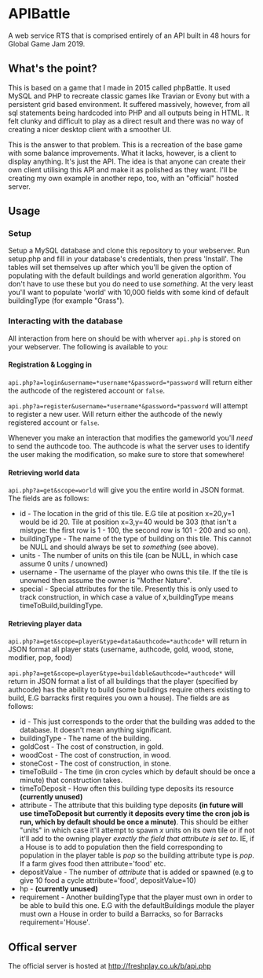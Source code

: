 # APIBattle
A web service RTS that is comprised entirely of an API built in 48 hours for Global Game Jam 2019.

## What's the point?
This is based on a game that I made in 2015 called phpBattle. It used MySQL and PHP to recreate classic games like Travian or Evony but with a persistent grid based environment. It suffered massively, however, from all sql statements being hardcoded into PHP and all outputs being in HTML. It felt clunky and difficult to play as a direct result and there was no way of creating a nicer desktop client with a smoother UI.

This is the answer to that problem. This is a recreation of the base game with some balance improvements. What it lacks, however, is a client to display anything. It's just the API. The idea is that anyone can create their own client utilising this API and make it as polished as they want. I'll be creating my own example in another repo, too, with an "official" hosted server.

## Usage
### Setup
Setup a MySQL database and clone this repository to your webserver. Run setup.php and fill in your database's credentials, then press 'Install'. The tables will set themselves up after which you'll be given the option of populating with the default buildings and world generation algorithm. You don't have to use these but you do need to use _something_. At the very least you'll want to populate 'world' with 10,000 fields with some kind of default buildingType (for example "Grass").

### Interacting with the database
All interaction from here on should be with wherver `api.php` is stored on your webserver. The following is available to you:
#### Registration & Logging in
`api.php?a=login&username=*username*&password=*password` will return either the authcode of the registered account or `false`.

`api.php?a=register&username=*username*&password=*password` will attempt to register a new user. Will return either the authcode of the newly registered account or `false`.

Whenever you make an interaction that modifies the gameworld you'll _need_ to send the authcode too. The authcode is what the server uses to identify the user making the modification, so make sure to store that somewhere!

#### Retrieving world data
`api.php?a=get&scope=world` will give you the entire world in JSON format. The fields are as follows:
* id - The location in the grid of this tile. E.G tile at position x=20,y=1 would be id 20. Tile at position x=3,y=40 would be 303 (that isn't a mistype: the first row is 1 - 100, the second row is 101 - 200 and so on).
* buildingType - The name of the type of building on this tile. This cannot be NULL and should always be set to _something_ (see above).
* units - The number of units on this tile (can be NULL, in which case assume 0 units / unowned)
* username - The username of the player who owns this tile. If the tile is unowned then assume the owner is "Mother Nature".
* special - Special attributes for the tile. Presently this is only used to track construction, in which case a value of x,buildingType means timeToBuild,buildingType.

#### Retrieving player data
`api.php?a=get&scope=player&type=data&authcode=*authcode*` will return in JSON format all player stats (username, authcode, gold, wood, stone, modifier, pop, food)

`api.php?a=get&scope=player&type=buildable&authcode=*authcode*` will return in JSON format a list of all buildings that the player (specified by authcode) has the ability to build (some buildings require others existing to build, E.G barracks first requires you own a house). The fields are as follows:
* id - This just corresponds to the order that the building was added to the database. It doesn't mean anything significant.
* buildingType - The name of the building.
* goldCost - The cost of construction, in gold.
* woodCost - The cost of construction, in wood.
* stoneCost - The cost of construction, in stone.
* timeToBuild - The time (in cron cycles which by default should be once a minute) that construction takes.
* timeToDeposit - How often this building type deposits its resource **(currently unused)**
* attribute - The attribute that this building type deposits **(in future will use timeToDeposit but currently it deposits every time the cron job is run, which by default should be once a minute)**. This should be either "units" in which case it'll attempt to spawn _x_ units on its own tile or if not it'll add to the owning player _exactly the field that attribute is set to_. IE, if a House is to add to population then the field corresponding to population in the player table is _pop_ so the building attribute type is _pop_. If a farm gives food then attribute='food' etc.
* depositValue - The number of _attribute_ that is added or spawned (e.g to give 10 food a cycle attribute='food', depositValue=10)
* hp - **(currently unused)**
* requirement - Another buildingType that the player must own in order to be able to build this one. E.G with the defaultBuildings module the player must own a House in order to build a Barracks, so for Barracks requirement='House'.

## Offical server
The official server is hosted at http://freshplay.co.uk/b/api.php
